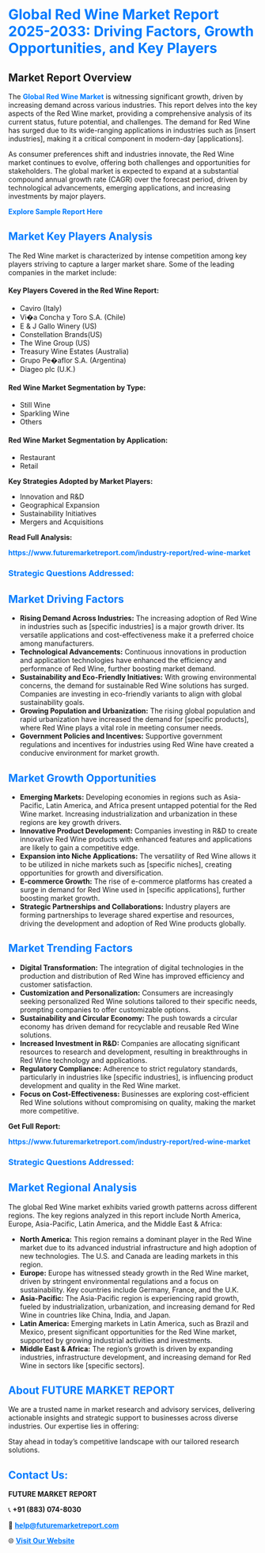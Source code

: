 <h1 style="color: #007BFF;">Global Red Wine Market Report 2025-2033: Driving Factors, Growth Opportunities, and Key Players</h1>

<section id="overview">
<h2>Market Report Overview</h2>
<p>The <a href="https://www.futuremarketreport.com/industry-report/red-wine-market" style="color: #007BFF; text-decoration: none;"><strong>Global Red Wine Market</strong></a> is witnessing significant growth, driven by increasing demand across various industries. This report delves into the key aspects of the Red Wine market, providing a comprehensive analysis of its current status, future potential, and challenges. The demand for Red Wine has surged due to its wide-ranging applications in industries such as [insert industries], making it a critical component in modern-day [applications].</p>
<p>As consumer preferences shift and industries innovate, the Red Wine market continues to evolve, offering both challenges and opportunities for stakeholders. The global market is expected to expand at a substantial compound annual growth rate (CAGR) over the forecast period, driven by technological advancements, emerging applications, and increasing investments by major players.</p>
</section>

<section id="overview">
<p><a href="https://www.futuremarketreport.com/request-sample/reportId=62994" style="color: #007BFF; text-decoration: none;"><strong>Explore Sample Report Here</strong></a></p>
</section>

<section id="key-players">
<h2 style="color: #007BFF;">Market Key Players Analysis</h2>
<p>The Red Wine market is characterized by intense competition among key players striving to capture a larger market share. Some of the leading companies in the market include:</p>
<h4>Key Players Covered in the Red Wine Report:</h4>
<ul><li>Caviro (Italy)</li><li>Vi�a Concha y Toro S.A. (Chile)</li><li>E &amp; J Gallo Winery (US)</li><li>Constellation Brands(US)</li><li>The Wine Group (US)</li><li>Treasury Wine Estates (Australia)</li><li>Grupo Pe�aflor S.A. (Argentina)</li><li>Diageo plc (U.K.)</li></ul>
<h4>Red Wine Market Segmentation by Type:</h4>
<ul><li>Still Wine</li><li>Sparkling Wine</li><li>Others</li></ul>

<h4>Red Wine Market Segmentation by Application:</h4>
<ul><li>Restaurant</li><li>Retail</li></ul>
<p><strong>Key Strategies Adopted by Market Players:</strong></p>
<ul>
<li>Innovation and R&D</li>
<li>Geographical Expansion</li>
<li>Sustainability Initiatives</li>
<li>Mergers and Acquisitions</li>
</ul>
</section>

<section>
<p><strong>Read Full Analysis: </strong></p><a href="https://www.futuremarketreport.com/industry-report/red-wine-market" style="color: #007BFF; text-decoration: none;"><strong>https://www.futuremarketreport.com/industry-report/red-wine-market</strong></a>
<h3 style="color: #007BFF;">Strategic Questions Addressed:</h3>
</section>

<section id="driving-factors">
<h2 style="color: #007BFF;">Market Driving Factors</h2>
<ul>
<li><strong>Rising Demand Across Industries:</strong> The increasing adoption of Red Wine in industries such as [specific industries] is a major growth driver. Its versatile applications and cost-effectiveness make it a preferred choice among manufacturers.</li>
<li><strong>Technological Advancements:</strong> Continuous innovations in production and application technologies have enhanced the efficiency and performance of Red Wine, further boosting market demand.</li>
<li><strong>Sustainability and Eco-Friendly Initiatives:</strong> With growing environmental concerns, the demand for sustainable Red Wine solutions has surged. Companies are investing in eco-friendly variants to align with global sustainability goals.</li>
<li><strong>Growing Population and Urbanization:</strong> The rising global population and rapid urbanization have increased the demand for [specific products], where Red Wine plays a vital role in meeting consumer needs.</li>
<li><strong>Government Policies and Incentives:</strong> Supportive government regulations and incentives for industries using Red Wine have created a conducive environment for market growth.</li>
</ul>
</section>

<section id="growth-opportunities">
<h2 style="color: #007BFF;">Market Growth Opportunities</h2>
<ul>
<li><strong>Emerging Markets:</strong> Developing economies in regions such as Asia-Pacific, Latin America, and Africa present untapped potential for the Red Wine market. Increasing industrialization and urbanization in these regions are key growth drivers.</li>
<li><strong>Innovative Product Development:</strong> Companies investing in R&D to create innovative Red Wine products with enhanced features and applications are likely to gain a competitive edge.</li>
<li><strong>Expansion into Niche Applications:</strong> The versatility of Red Wine allows it to be utilized in niche markets such as [specific niches], creating opportunities for growth and diversification.</li>
<li><strong>E-commerce Growth:</strong> The rise of e-commerce platforms has created a surge in demand for Red Wine used in [specific applications], further boosting market growth.</li>
<li><strong>Strategic Partnerships and Collaborations:</strong> Industry players are forming partnerships to leverage shared expertise and resources, driving the development and adoption of Red Wine products globally.</li>
</ul>
</section>

<section id="trending-factors">
<h2 style="color: #007BFF;">Market Trending Factors</h2>
<ul>
<li><strong>Digital Transformation:</strong> The integration of digital technologies in the production and distribution of Red Wine has improved efficiency and customer satisfaction.</li>
<li><strong>Customization and Personalization:</strong> Consumers are increasingly seeking personalized Red Wine solutions tailored to their specific needs, prompting companies to offer customizable options.</li>
<li><strong>Sustainability and Circular Economy:</strong> The push towards a circular economy has driven demand for recyclable and reusable Red Wine solutions.</li>
<li><strong>Increased Investment in R&D:</strong> Companies are allocating significant resources to research and development, resulting in breakthroughs in Red Wine technology and applications.</li>
<li><strong>Regulatory Compliance:</strong> Adherence to strict regulatory standards, particularly in industries like [specific industries], is influencing product development and quality in the Red Wine market.</li>
<li><strong>Focus on Cost-Effectiveness:</strong> Businesses are exploring cost-efficient Red Wine solutions without compromising on quality, making the market more competitive.</li>
</ul>
</section>

<section>
<p><strong>Get Full Report: </strong></p><a href="https://www.futuremarketreport.com/industry-report/red-wine-market" style="color: #007BFF; text-decoration: none;"><strong>https://www.futuremarketreport.com/industry-report/red-wine-market</strong></a>
<h3 style="color: #007BFF;">Strategic Questions Addressed:</h3>
</section>


<section id="regional-analysis">
<h2 style="color: #007BFF;">Market Regional Analysis</h2>
<p>The global Red Wine market exhibits varied growth patterns across different regions. The key regions analyzed in this report include North America, Europe, Asia-Pacific, Latin America, and the Middle East & Africa:</p>
<ul>
<li><strong>North America:</strong> This region remains a dominant player in the Red Wine market due to its advanced industrial infrastructure and high adoption of new technologies. The U.S. and Canada are leading markets in this region.</li>
<li><strong>Europe:</strong> Europe has witnessed steady growth in the Red Wine market, driven by stringent environmental regulations and a focus on sustainability. Key countries include Germany, France, and the U.K.</li>
<li><strong>Asia-Pacific:</strong> The Asia-Pacific region is experiencing rapid growth, fueled by industrialization, urbanization, and increasing demand for Red Wine in countries like China, India, and Japan.</li>
<li><strong>Latin America:</strong> Emerging markets in Latin America, such as Brazil and Mexico, present significant opportunities for the Red Wine market, supported by growing industrial activities and investments.</li>
<li><strong>Middle East & Africa:</strong> The region’s growth is driven by expanding industries, infrastructure development, and increasing demand for Red Wine in sectors like [specific sectors].</li>
</ul>
</section>

<footer>
<h2 style="color: #007BFF;">About FUTURE MARKET REPORT</h2>
<p>We are a trusted name in market research and advisory services, delivering actionable insights and strategic support to businesses across diverse industries. Our expertise lies in offering:</p>

<p>Stay ahead in today’s competitive landscape with our tailored research solutions.</p>

<h2 style="color: #007BFF;">Contact Us:</h2>
<p><strong>FUTURE MARKET REPORT</strong></p>
<p>📞 <strong>+91 (883) 074-8030</strong></p>
<p>📧 <strong><a href="mailto:help@futuremarketreport.com" style="color: #007BFF;">help@futuremarketreport.com</a></strong></p>
<p>🌐 <strong><a href="https://www.futuremarketreport.com/" style="color: #007BFF;">Visit Our Website</a></strong></p>
</footer>